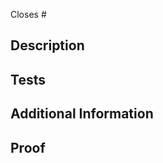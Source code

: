 Closes #<!--Issue # here-->

## Description
<!--What additions / changes does this make?-->

<!-- You can also choose to add a list of changes and if they have been completed or not by using the markdown to-do list syntax
- [ ] Not Completed
- [x] Completed
-->

## Tests
<!--How was this tested?-->

<!-- Examples:
- [ ] local
- [ ] manual
- [ ] unit
- [ ] integration
-->

## Additional Information
<!--What, if anything, should the reviewer also know about?-->

<!-- Examples:
- [ ] breaking changes
- [ ] dependencies added
- [ ] comparisons between new and old behavior
-->

## Proof
<!--screenshots of rendered elements, screenrecorded demos, etc-->
